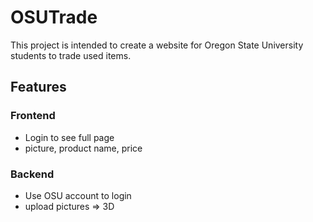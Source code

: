 # OSUTrade

This project is intended to create a website for Oregon State University students to trade used items.

## Features

### Frontend

- Login to see full page
- picture, product name, price

### Backend

- Use OSU account to login
- upload pictures => 3D